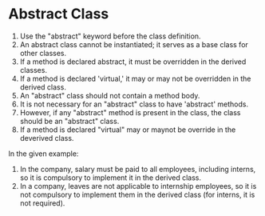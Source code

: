 # Abstract Class

1. Use the "abstract" keyword before the class definition.
2. An abstract class cannot be instantiated; it serves as a base class for other classes.
3. If a method is declared abstract, it must be overridden in the derived classes.
4. If a method is declared 'virtual,' it may or may not be overridden in the derived class.
5. An "abstract" class should not contain a method body.
6. It is not necessary for an "abstract" class to have 'abstract' methods.
7. However, if any "abstract" method is present in the class, the class should be an "abstract" class.
8. If a method is declared "virtual" may or maynot be override in the deverived class.

In the given example:
1. In the company, salary must be paid to all employees, including interns, so it is compulsory to implement it in the derived class.
2. In a company, leaves are not applicable to internship employees, so it is not compulsory to implement them in the derived class (for interns, it is not required).
